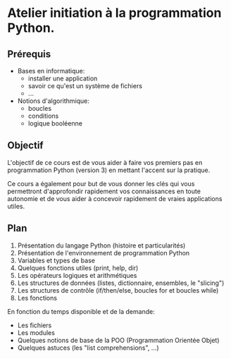# Atelier initiation à la programmation Python. 

## Prérequis

- Bases en informatique:
    - installer une application
    - savoir ce qu'est un système de fichiers
    - ...
- Notions d'algorithmique:
    - boucles
    - conditions
    - logique booléenne

## Objectif

L'objectif de ce cours est de vous aider à faire vos premiers pas en
programmation Python (version 3) en mettant l'accent sur la pratique.

Ce cours a également pour but de vous donner les clés qui vous permettront
d'approfondir rapidement vos connaissances en toute autonomie et de vous aider
à concevoir rapidement de vraies applications utiles.

## Plan

1. Présentation du langage Python (histoire et particularités)
2. Présentation de l'environnement de programmation Python
3. Variables et types de base
4. Quelques fonctions utiles (print, help, dir)
5. Les opérateurs logiques et arithmétiques
6. Les structures de données (listes, dictionnaire, ensembles, le "slicing")
7. Les structures de contrôle (if/then/else, boucles for et boucles while)
8. Les fonctions

En fonction du temps disponible et de la demande:

- Les fichiers
- Les modules
- Quelques notions de base de la POO (Programmation Orientée Objet)
- Quelques astuces (les "list comprehensions", ...) 

